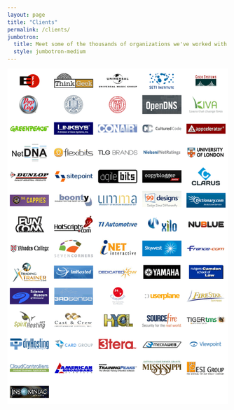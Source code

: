 ```yaml
---
layout: page
title: "Clients"
permalink: /clients/
jumbotron:
  title: Meet some of the thousands of organizations we've worked with.
  style: jumbotron-medium
---
```


<img src="/assets/clients.gif">
